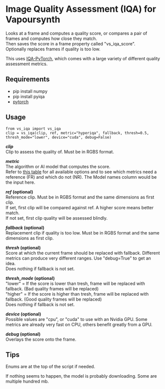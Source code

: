 # Image Quality Assessment (IQA) for Vapoursynth
Looks at a frame and computes a quality score, or compares a pair of frames and computes how close they match.  
Then saves the score in a frame property called "vs_iqa_score".  
Optionally replaces frames if quality is too low.

This uses [IQA-PyTorch](https://github.com/chaofengc/IQA-PyTorch/tree/main), which comes with a large variety of different quality assessment metrics.

## Requirements
* pip install numpy
* pip install pyiqa
* [pytorch](https://pytorch.org/)

## Usage

    from vs_iqa import vs_iqa
    clip = vs_iqa(clip, ref, metric="hyperiqa", fallback, thresh=0.5, thresh_mode="lower", device="cuda", debug=False)

__*clip*__  
Clip to assess the quality of. Must be in RGBS format.

__*metric*__  
The algorithm or AI model that computes the score.  
Refer to [this table](https://github.com/chaofengc/IQA-PyTorch/blob/main/docs/ModelCard.md) for all available options and to see which metrics need a reference (FR) and which do not (NR). The Model names column would be the input here.

__*ref* (optional)__  
Reference clip. Must be in RGBS format and the same dimensions as first clip.  
If set, first clip will be compared against ref. A higher score means better match.  
If not set, first clip quality will be assessed blindly.

__*fallback* (optional)__  
Replacement clip if quality is too low. Must be in RGBS format and the same dimensions as first clip.

__*thresh* (optional)__  
Score at which the current frame should be replaced with fallback. Different metrics can produce very different ranges. Use "debug=True" to get an idea.  
Does nothing if fallback is not set.

__*thresh_mode* (optional)__  
"lower" = If the score is lower than tresh, frame will be replaced with fallback. (Bad quality frames will be replaced)  
"higher" = If the score is higher than tresh, frame will be replaced with fallback. (Good quality frames will be replaced)  
Does nothing if fallback is not set.

__*device* (optional)__  
Possible values are "cpu", or "cuda" to use with an Nvidia GPU. Some metrics are already very fast on CPU, others benefit greatly from a GPU.

__*debug* (optional)__  
Overlays the score onto the frame.

## Tips
Enums are at the top of the script if needed.

If nothing seems to happen, the model is probably downloading. Some are multiple hundred mb.

